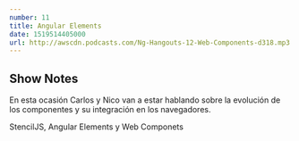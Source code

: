```yaml
---
number: 11
title: Angular Elements
date: 1519514405000
url: http://awscdn.podcasts.com/Ng-Hangouts-12-Web-Components-d318.mp3
---
```


## Show Notes

En esta ocasión Carlos y Nico van a estar hablando sobre la evolución de los componentes y su integración en los navegadores.

StencilJS, Angular Elements y Web Componets
